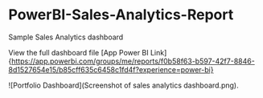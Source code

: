 # PowerBI-Sales-Analytics-Report

Sample Sales Analytics dashboard

View the full dashboard file [App Power BI Link]{https://app.powerbi.com/groups/me/reports/f0b58f63-b597-42f7-8846-8d1527654e15/b85cff635c6458c1fd4f?experience=power-bi}

![Portfolio Dashboard](Screenshot of sales analytics dashboard.png).
